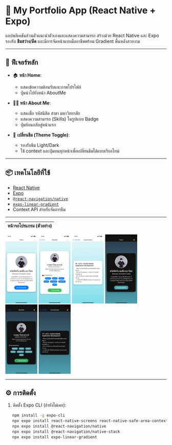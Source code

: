 # 🌟 My Portfolio App (React Native + Expo)

แอปพลิเคชันส่วนตัวแนะนำตัวเองและแสดงความสามารถ สร้างด้วย React Native และ Expo  
รองรับ **ธีมสว่าง/มืด** และมีการจัดหน้าแบบมืออาชีพพร้อม Gradient พื้นหลังสวยงาม

---

## 🚀 ฟีเจอร์หลัก

- 🏠 **หน้า Home**:  
  - แสดงข้อความต้อนรับและภาพโปรไฟล์  
  - ปุ่มนำไปยังหน้า AboutMe

- 👨‍💻 **หน้า About Me**:  
  - แสดงชื่อ รหัสนิสิต สาขา มหาวิทยาลัย  
  - แสดงความสามารถ (Skills) ในรูปแบบ Badge  
  - ปุ่มย้อนกลับสู่หน้าแรก

- 🎨 **เปลี่ยนธีม (Theme Toggle)**:  
  - รองรับธีม Light/Dark  
  - ใช้ context และปุ่มบนทุกหน้าเพื่อเปลี่ยนธีมได้แบบเรียลไทม์

---

## 📦 เทคโนโลยีที่ใช้

- [React Native](https://reactnative.dev/)
- [Expo](https://expo.dev/)
- [`@react-navigation/native`](https://reactnavigation.org/)
- [`expo-linear-gradient`](https://docs.expo.dev/versions/latest/sdk/linear-gradient/)
- Context API สำหรับจัดการธีม
---

| หน้าจอโปรแกรม (ตัวอย่าง) |
|---------------------------|
<img src="./image/IMG_3229.PNG"  width="100"/>
<img src="./image/IMG_3230.PNG"  width="100"/>
<img src="./image/IMG_3231.PNG"  width="100"/>
<img src="./image/IMG_3232.PNG"  width="100"/>
<img src="./image/IMG_3233.PNG"  width="100"/>
<img src="./image/IMG_3234.PNG"  width="100"/>


---

## ⚙️ การติดตั้ง

1. ติดตั้ง Expo CLI (ถ้ายังไม่เคย):
```bash
   npm install -g expo-cli
   npx expo install react-native-screens react-native-safe-area-context
   npx expo install @react-navigation/native
   npx expo install @react-navigation/native-stack
   npx expo install expo-linear-gradient


```


